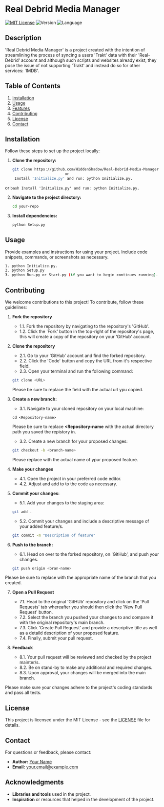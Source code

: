 # Real Debrid Media Manager
[![MIT License](https://img.shields.io/badge/license-MIT-green)](LICENSE) ![Version](https://img.shields.io/badge/version-1.0-blue) ![Language](https://img.shields.io/badge/language-Python-blue)
## Description

'Real Debrid Media Manager' is a project created with the intention of streamlining the process of syncing a users 'Trakt' data with their 'Real-Debrid' account and although such scripts and websites already exist, they pose the issue of not supporting 'Trakt' and instead do so for other services: 'IMDB'. 
## Table of Contents

1. [Installation](#installation)
2. [Usage](#usage)
3. [Features](#features)
4. [Contributing](#contributing)
5. [License](#license)
6. [Contact](#contact)
## Installation

Follow these steps to set up the project locally:

1. **Clone the repository:**

    ```bash
    git clone https://github.com/H1ddenShadow/Real-Debrid-Media-Manager.git
                            or
     Install 'Initialize.py' and run: python Initialize.py.
     ```
or
    ```bash
    Install 'Initialize.py' and run: python Initialize.py.
     ```

2. **Navigate to the project directory:**

    ```bash
    cd your-repo
    ```

3. **Install dependencies:**

    ```bash
    python Setup.py
    ```

## Usage

Provide examples and instructions for using your project. Include code snippets, commands, or screenshots as necessary.

```bash
1. python Initialize.py.
2. python Setup.py
3. python Run.py or Start.py (if you want to begin continues running).
```

## Contributing

We welcome contributions to this project! To contribute, follow these guidelines:

1. **Fork the repository**
   * 1.1. Fork the repository by navigating to the repository's 'GitHub'.
   * 1.2. Click the 'Fork' button in the top-right of the repository's page, this will create a copy of the repository on your 'GitHub' account.
2. **Clone the repository**
   * 2.1. Go to your 'GitHub' account and find the forked repository.
   * 2.2. Click the 'Code' button and copy the URL from it's respective field.
   * 2.3. Open your terminal and run the following command:

   ```bash
   git clone <URL>
   ```
   Please be sure to replace the **<URL>** field with the actual url ypu copied.
3. **Create a new branch:**
   * 3.1. Navigate to your cloned repository on your local machine:
   
   ```
   cd <Repository-name>
   ```
   Please be sure to replace **<Repository-name** with the actual directory path you saved the repistory in.
   * 3.2. Create a new branch for your proposed changes:
   
    ```bash
    git checkout -b <branch-name>
    ```
    Please replace **<branch-name>** with the actual name of ypur proposed feature.

4. **Make your changes**
   * 4.1. Open the project in your preferred code editor.
   * 4.2. Adjust and add to to the code as necessary.
5. **Commit your changes:**
   * 5.1. Add your changes to the staging area:
    ```bash
    git add .
    ```
   * 5.2. Commit your changes and include a descriptive message of your added feature/s.
    ```bash
    git commit -m "Description of feature"
    ```

6. **Push to the branch:**
   * 6.1. Head on over to the forked repository, on 'GitHub', and push your changes.
    ```bash
    git push origin <bran-name>
    ```
Please be sure to replace **<branch-name>** with the appropriate name of the branch that you created.

7. **Open a Pull Request**
   * 7.1. Head to the original 'GitHUb' repository and click on the 'Pull Requests' tab whereafter you should then click the 'New Pull Request' button.
   * 7.2. Select the branch you pushed your changes to and compare it with the original repository's main branch.
   * 7.3. Click 'Create Pull Request' and provide a descriptive title as well as a detaild description of your proposed feature.
   * 7.4. Finally, submit your pull request.

8. **Feedback**
   * 8.1. Your pull request will be reviewed and checked by the project mainter/s.
   * 8.2. Be on stand-by to make any additional and required changes.
   * 8.3. Upon approval, your changes will be merged into the main branch.
    
Please make sure your changes adhere to the project's coding standards and pass all tests.

## License

This project is licensed under the MIT License - see the [LICENSE](https://github.com/H1ddenShadow/Real-Debrid-Media-Manager/blob/main/LICENSE) file for details.

## Contact

For questions or feedback, please contact:

- **Author:** [Your Name](https://github.com/yourusername)
- **Email:** your.email@example.com

## Acknowledgments

- **Libraries and tools** used in the project.
- **Inspiration** or resources that helped in the development of the project.
